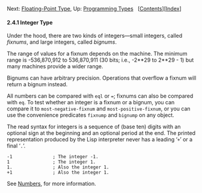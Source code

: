 <!-- This is the GNU Emacs Lisp Reference Manual
corresponding to Emacs version 27.2.

Copyright (C) 1990-1996, 1998-2021 Free Software Foundation,
Inc.

Permission is granted to copy, distribute and/or modify this document
under the terms of the GNU Free Documentation License, Version 1.3 or
any later version published by the Free Software Foundation; with the
Invariant Sections being "GNU General Public License," with the
Front-Cover Texts being "A GNU Manual," and with the Back-Cover
Texts as in (a) below.  A copy of the license is included in the
section entitled "GNU Free Documentation License."

(a) The FSF's Back-Cover Text is: "You have the freedom to copy and
modify this GNU manual.  Buying copies from the FSF supports it in
developing GNU and promoting software freedom." -->

<!-- Created by GNU Texinfo 6.7, http://www.gnu.org/software/texinfo/ -->

Next: [Floating-Point Type](Floating_002dPoint-Type.html), Up: [Programming Types](Programming-Types.html)   \[[Contents](index.html#SEC_Contents "Table of contents")]\[[Index](Index.html "Index")]

#### 2.4.1 Integer Type

Under the hood, there are two kinds of integers—small integers, called *fixnums*, and large integers, called *bignums*.

The range of values for a fixnum depends on the machine. The minimum range is -536,870,912 to 536,870,911 (30 bits; i.e., -2\*\*29 to 2\*\*29 - 1) but many machines provide a wider range.

Bignums can have arbitrary precision. Operations that overflow a fixnum will return a bignum instead.

All numbers can be compared with `eql` or `=`; fixnums can also be compared with `eq`. To test whether an integer is a fixnum or a bignum, you can compare it to `most-negative-fixnum` and `most-positive-fixnum`, or you can use the convenience predicates `fixnump` and `bignump` on any object.

The read syntax for integers is a sequence of (base ten) digits with an optional sign at the beginning and an optional period at the end. The printed representation produced by the Lisp interpreter never has a leading ‘`+`’ or a final ‘`.`’.

    -1               ; The integer -1.
    1                ; The integer 1.
    1.               ; Also the integer 1.
    +1               ; Also the integer 1.

See [Numbers](Numbers.html), for more information.
